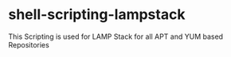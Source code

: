 # shell-scripting-lampstack
This Scripting is used for LAMP Stack for all APT and YUM based Repositories
